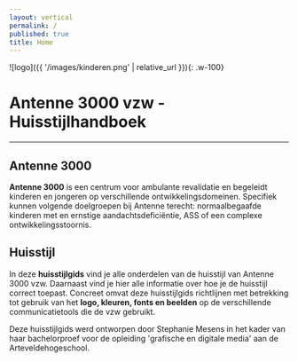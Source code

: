 ```yaml
---
layout: vertical
permalink: /
published: true
title: Home
---
```

![logo]({{ '/images/kinderen.png' | relative_url }}){: .w-100}
# Antenne 3000 vzw - Huisstijlhandboek
***
## Antenne 3000
  <strong>Antenne 3000</strong> is een centrum voor ambulante revalidatie en begeleidt kinderen en jongeren op verschillende ontwikkelingsdomeinen. Specifiek kunnen volgende doelgroepen bij Antenne terecht: normaalbegaafde kinderen met en ernstige aandachtsdeficiëntie, ASS of een complexe ontwikkelingsstoornis.

## Huisstijl

In deze <strong> huisstijlgids</strong>  vind je alle onderdelen van de huisstijl van Antenne 3000 vzw. Daarnaast vind je hier alle informatie over hoe je de huisstijl correct toepast. Concreet omvat deze huisstijlgids richtlijnen met betrekking tot gebruik van het <strong> logo, kleuren, fonts en beelden</strong>  op de verschillende communicatietools die de vzw gebruikt.

Deze huisstijlgids werd ontworpen door Stephanie Mesens in het kader van haar bachelorproef voor de opleiding 'grafische en digitale media' aan de Arteveldehogeschool.
